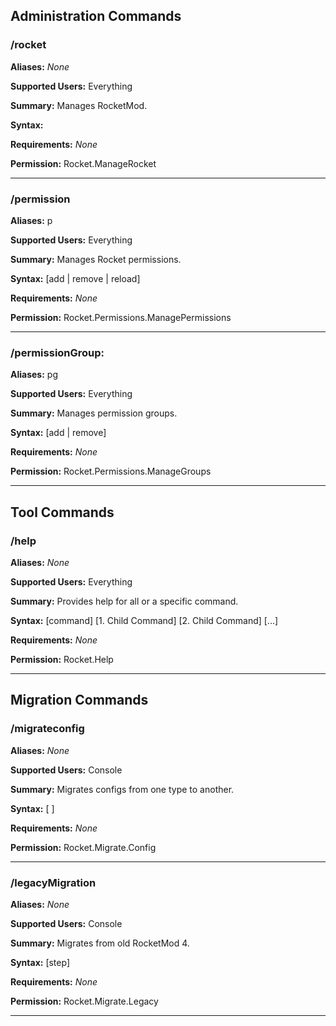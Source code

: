 ## Administration Commands

### /rocket

**Aliases:** *None*

**Supported Users:** Everything

**Summary:** Manages RocketMod.

**Syntax:** <reload>

**Requirements:** *None*

**Permission:** Rocket.ManageRocket

---

### /permission

**Aliases:** p

**Supported Users:** Everything

**Summary:** Manages Rocket permissions.

**Syntax:** [add | remove | reload]

**Requirements:** *None*

**Permission:** Rocket.Permissions.ManagePermissions


---

### /permissionGroup:

**Aliases:** pg

**Supported Users:** Everything

**Summary:** Manages permission groups.

**Syntax:** [add | remove]

**Requirements:** *None*

**Permission:** Rocket.Permissions.ManageGroups


---

## Tool Commands

### /help

**Aliases:** *None*

**Supported Users:** Everything

**Summary:** Provides help for all or a specific command.

**Syntax:** [command] [1. Child Command] [2. Child Command] [...]

**Requirements:** *None*

**Permission:** Rocket.Help

---

## Migration Commands

### /migrateconfig

**Aliases:** *None*

**Supported Users:** Console

**Summary:** Migrates configs from one type to another.

**Syntax:** [<from type> <to type> <path>]

**Requirements:** *None*

**Permission:** Rocket.Migrate.Config

---

### /legacyMigration

**Aliases:** *None*

**Supported Users:** Console

**Summary:** Migrates from old RocketMod 4.

**Syntax:** [step]

**Requirements:** *None*

**Permission:** Rocket.Migrate.Legacy

---
